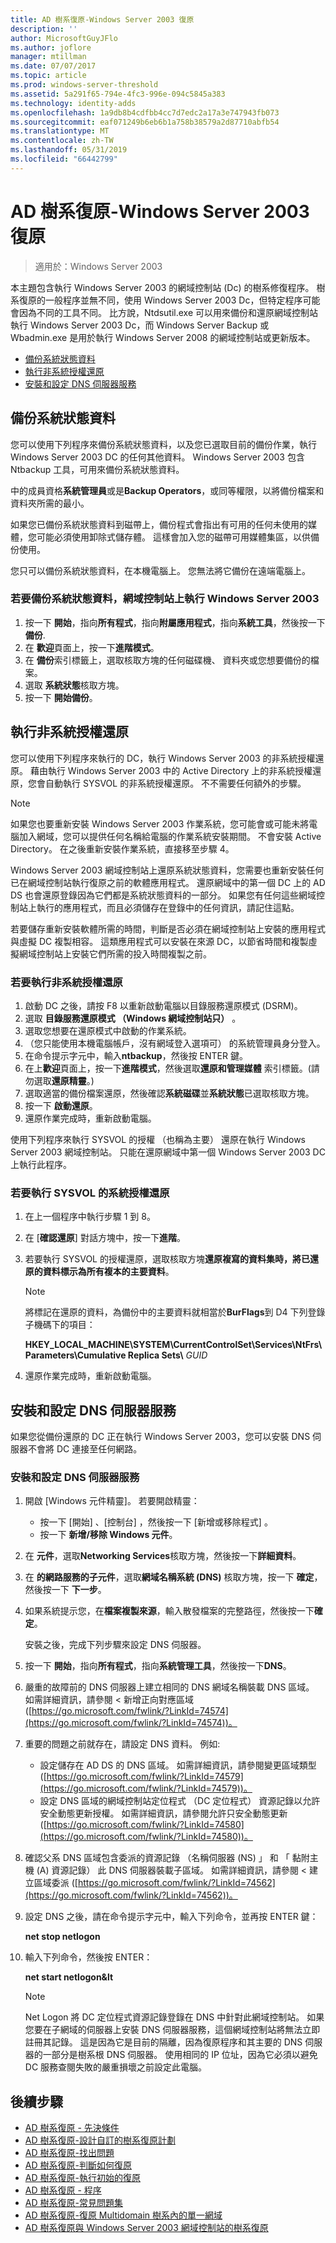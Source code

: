 ```yaml
---
title: AD 樹系復原-Windows Server 2003 復原
description: ''
author: MicrosoftGuyJFlo
ms.author: joflore
manager: mtillman
ms.date: 07/07/2017
ms.topic: article
ms.prod: windows-server-threshold
ms.assetid: 5a291f65-794e-4fc3-996e-094c5845a383
ms.technology: identity-adds
ms.openlocfilehash: 1a9db8b4cdfbb4cc7d7edc2a17a3e747943fb073
ms.sourcegitcommit: eaf071249b6eb6b1a758b38579a2d87710abfb54
ms.translationtype: MT
ms.contentlocale: zh-TW
ms.lasthandoff: 05/31/2019
ms.locfileid: "66442799"
---
```

# <a name="ad-forest-recovery---windows-server-2003-recovery"></a>AD 樹系復原-Windows Server 2003 復原

>適用於：Windows Server 2003

本主題包含執行 Windows Server 2003 的網域控制站 (Dc) 的樹系修復程序。 樹系復原的一般程序並無不同，使用 Windows Server 2003 Dc，但特定程序可能會因為不同的工具不同。 比方說，Ntdsutil.exe 可以用來備份和還原網域控制站執行 Windows Server 2003 Dc，而 Windows Server Backup 或 Wbadmin.exe 是用於執行 Windows Server 2008 的網域控制站或更新版本。  
  
- [備份系統狀態資料](#backing-up-the-system-state-data)  
- [執行非系統授權還原](#performing-a-nonauthoritative-restore)  
- [安裝和設定 DNS 伺服器服務](#install-and-configure-the-dns-server-service)

## <a name="backing-up-the-system-state-data"></a>備份系統狀態資料
您可以使用下列程序來備份系統狀態資料，以及您已選取目前的備份作業，執行 Windows Server 2003 DC 的任何其他資料。 Windows Server 2003 包含 Ntbackup 工具，可用來備份系統狀態資料。  
  
中的成員資格**系統管理員**或是**Backup Operators**，或同等權限，以將備份檔案和資料夾所需的最小。   
  
如果您已備份系統狀態資料到磁帶上，備份程式會指出有可用的任何未使用的媒體，您可能必須使用卸除式儲存體。 這樣會加入您的磁帶可用媒體集區，以供備份使用。  
  
您只可以備份系統狀態資料，在本機電腦上。 您無法將它備份在遠端電腦上。  
  
### <a name="to-back-up-the-system-state-data-on-a-domain-controller-that-runs-windows-server-2003"></a>若要備份系統狀態資料，網域控制站上執行 Windows Server 2003  
  
1. 按一下 **開始**，指向**所有程式**，指向**附屬應用程式**，指向**系統工具**，然後按一下 **備份**.  
2. 在 **歡迎**頁面上，按一下**進階模式**。  
3. 在 **備份**索引標籤上，選取核取方塊的任何磁碟機、 資料夾或您想要備份的檔案。  
4. 選取 **系統狀態**核取方塊。  
5. 按一下 **開始備份**。  
  
## <a name="performing-a-nonauthoritative-restore"></a>執行非系統授權還原  

您可以使用下列程序來執行的 DC，執行 Windows Server 2003 的非系統授權還原。 藉由執行 Windows Server 2003 中的 Active Directory 上的非系統授權還原，您會自動執行 SYSVOL 的非系統授權還原。 不不需要任何額外的步驟。  
  
> [!NOTE]
> 如果您也要重新安裝 Windows Server 2003 作業系統，您可能會或可能未將電腦加入網域，您可以提供任何名稱給電腦的作業系統安裝期間。 不會安裝 Active Directory。 在之後重新安裝作業系統，直接移至步驟 4。  
  
Windows Server 2003 網域控制站上還原系統狀態資料，您需要也重新安裝任何已在網域控制站執行復原之前的軟體應用程式。 還原網域中的第一個 DC 上的 AD DS 也會還原登錄因為它們都是系統狀態資料的一部分。 如果您有任何這些網域控制站上執行的應用程式，而且必須儲存在登錄中的任何資訊，請記住這點。  
  
若要儲存重新安裝軟體所需的時間，判斷是否必須在網域控制站上安裝的應用程式與虛擬 DC 複製相容。 這類應用程式可以安裝在來源 DC，以節省時間和複製虛擬網域控制站上安裝它們所需的投入時間複製之前。  
  
### <a name="to-perform-a-nonauthoritative-restore"></a>若要執行非系統授權還原
  
1. 啟動 DC 之後，請按 F8 以重新啟動電腦以目錄服務還原模式 (DSRM)。  
2. 選取 **目錄服務還原模式 （Windows 網域控制站只）** 。  
3. 選取您想要在還原模式中啟動的作業系統。  
4. （您只能使用本機電腦帳戶，沒有網域登入選項可） 的系統管理員身分登入。  
5. 在命令提示字元中，輸入**ntbackup**，然後按 ENTER 鍵。  
6. 在上**歡迎**頁面上，按一下**進階模式**，然後選取**還原和管理媒體** 索引標籤。(請勿選取**還原精靈**。)  
7. 選取適當的備份檔案還原，然後確認**系統磁碟**並**系統狀態**已選取核取方塊。  
8. 按一下 **啟動還原**。  
9. 還原作業完成時，重新啟動電腦。  
  
使用下列程序來執行 SYSVOL 的授權 （也稱為主要） 還原在執行 Windows Server 2003 網域控制站。 只能在還原網域中第一個 Windows Server 2003 DC 上執行此程序。  
  
### <a name="to-perform-an-authoritative-restore-of-sysvol"></a>若要執行 SYSVOL 的系統授權還原  
  
1. 在上一個程序中執行步驟 1 到 8。  
2. 在 [**確認還原**] 對話方塊中，按一下**進階**。  
3. 若要執行 SYSVOL 的授權還原，選取核取方塊**還原複寫的資料集時，將已還原的資料標示為所有複本的主要資料**。  

   > [!NOTE]
   > 將標記在還原的資料，為備份中的主要資料就相當於**BurFlags**到 D4 下列登錄子機碼下的項目：  
   >   
   > **HKEY_LOCAL_MACHINE\SYSTEM\CurrentControlSet\Services\NtFrs\Parameters\Cumulative Replica Sets\\** *GUID*  

4. 還原作業完成時，重新啟動電腦。  
  
## <a name="install-and-configure-the-dns-server-service"></a>安裝和設定 DNS 伺服器服務

如果您從備份還原的 DC 正在執行 Windows Server 2003，您可以安裝 DNS 伺服器不會將 DC 連接至任何網路。  
  
### <a name="to-install-and-configure-the-dns-server-service"></a>安裝和設定 DNS 伺服器服務  
  
1. 開啟 [Windows 元件精靈]。 若要開啟精靈：  

   - 按一下 [開始]  、[控制台]  ，然後按一下 [新增或移除程式]  。  
   - 按一下 **新增/移除 Windows 元件**。  

2. 在 **元件**，選取**Networking Services**核取方塊，然後按一下**詳細資料**。  
3. 在 **的網路服務的子元件**，選取**網域名稱系統 (DNS)** 核取方塊，按一下  **確定**，然後按一下 **下一步**。  
4. 如果系統提示您，在**檔案複製來源**，輸入散發檔案的完整路徑，然後按一下**確定**。  

   安裝之後，完成下列步驟來設定 DNS 伺服器。  

5. 按一下 **開始**，指向**所有程式**，指向**系統管理工具**，然後按一下**DNS**。  
6. 嚴重的故障前的 DNS 伺服器上建立相同的 DNS 網域名稱裝載 DNS 區域。 如需詳細資訊，請參閱 < 新增正向對應區域 ([https://go.microsoft.com/fwlink/?LinkId=74574](https://go.microsoft.com/fwlink/?LinkId=74574))。  
7. 重要的問題之前就存在，請設定 DNS 資料。 例如:  

   - 設定儲存在 AD DS 的 DNS 區域。 如需詳細資訊，請參閱變更區域類型 ([https://go.microsoft.com/fwlink/?LinkId=74579](https://go.microsoft.com/fwlink/?LinkId=74579))。  
   - 設定 DNS 區域的網域控制站定位程式 （DC 定位程式） 資源記錄以允許安全動態更新授權。 如需詳細資訊，請參閱允許只安全動態更新 ([https://go.microsoft.com/fwlink/?LinkId=74580](https://go.microsoft.com/fwlink/?LinkId=74580))。  

8. 確認父系 DNS 區域包含委派的資源記錄 （名稱伺服器 (NS) 」 和 「 黏附主機 (A) 資源記錄） 此 DNS 伺服器裝載子區域。 如需詳細資訊，請參閱 < 建立區域委派 ([https://go.microsoft.com/fwlink/?LinkId=74562](https://go.microsoft.com/fwlink/?LinkId=74562))。  
9. 設定 DNS 之後，請在命令提示字元中，輸入下列命令，並再按 ENTER 鍵：  

   **net stop netlogon**

10. 輸入下列命令，然後按 ENTER：  

    **net start netlogon&lt**

    > [!NOTE]
    > Net Logon 將 DC 定位程式資源記錄登錄在 DNS 中針對此網域控制站。 如果您要在子網域的伺服器上安裝 DNS 伺服器服務，這個網域控制站將無法立即註冊其記錄。 這是因為它是目前的隔離，因為復原程序和其主要的 DNS 伺服器的一部分是樹系根 DNS 伺服器。 使用相同的 IP 位址，因為它必須以避免 DC 服務查閱失敗的嚴重損壞之前設定此電腦。

## <a name="next-steps"></a>後續步驟

- [AD 樹系復原 - 先決條件](AD-Forest-Recovery-Prerequisties.md)  
- [AD 樹系復原-設計自訂的樹系復原計劃](AD-Forest-Recovery-Devising-a-Plan.md)  
- [AD 樹系復原-找出問題](AD-Forest-Recovery-Identify-the-Problem.md)
- [AD 樹系復原-判斷如何復原](AD-Forest-Recovery-Determine-how-to-Recover.md)
- [AD 樹系復原-執行初始的復原](AD-Forest-Recovery-Perform-initial-recovery.md)  
- [AD 樹系復原 - 程序](AD-Forest-Recovery-Procedures.md)  
- [AD 樹系復原-常見問題集](AD-Forest-Recovery-FAQ.md)  
- [AD 樹系復原-復原 Multidomain 樹系內的單一網域](AD-Forest-Recovery-Single-Domain-in-Multidomain-Recovery.md)  
- [AD 樹系復原與 Windows Server 2003 網域控制站的樹系復原](AD-Forest-Recovery-Windows-Server-2003.md) 
